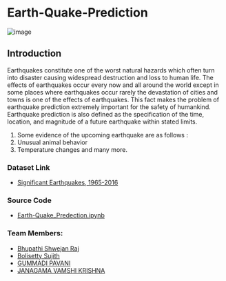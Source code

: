 
# Earth-Quake-Prediction

![image](https://user-images.githubusercontent.com/73323807/148218264-4721ad6c-b3b3-4b5b-8843-6a62936bf007.png)

## Introduction

Earthquakes constitute one of the worst natural hazards which often turn into disaster causing widespread
destruction and loss to human life.
The effects of earthquakes occur every now and all around the world except in some places where
earthquakes occur rarely the devastation of cities and towns is one of the effects of earthquakes.
This fact makes the problem of earthquake prediction extremely important for the safety of humankind.
Earthquake prediction is also defined as the specification of the time, location, and magnitude of a future
earthquake within stated limits.
1. Some evidence of the upcoming earthquake are as follows :
2. Unusual animal behavior
3. Temperature changes and many more.

### Dataset Link 
- [Significant Earthquakes, 1965-2016](https://www.kaggle.com/usgs/earthquake-database)

### Source Code 
- [Earth-Quake_Predection.ipynb](https://github.com/BolisettySujith/Earth-Quake-Prediction/blob/master/EarthQuake_Prediction.ipynb)

### Team Members:
- [Bhupathi Shwejan Raj ](https://github.com/shwejanraj)
- [Bolisetty Sujith](https://bolisettysujith.rocks)
- [GUMMADI PAVANI](https://github.com/gpavani126)
- [JANAGAMA VAMSHI KRISHNA](https://github.com/vamshijanagama)
